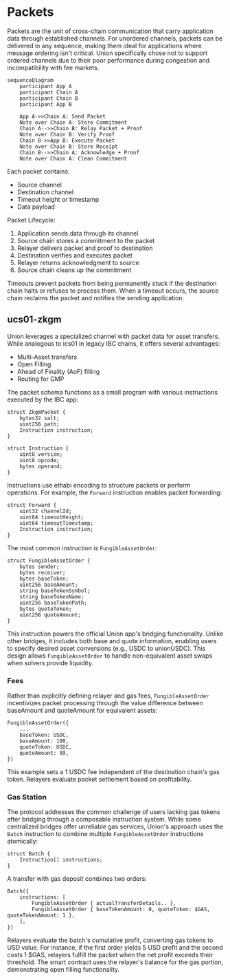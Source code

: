 # Packets

Packets are the unit of cross-chain communication that carry application data through established channels. For unordered channels, packets can be delivered in any sequence, making them ideal for applications where message ordering isn't critical. Union specifically chose not to support ordered channels due to their poor performance during congestion and incompatibility with fee markets.

```mermaid
sequenceDiagram
    participant App A
    participant Chain A
    participant Chain B
    participant App B
    
    App A->>Chain A: Send Packet
    Note over Chain A: Store Commitment
    Chain A-->>Chain B: Relay Packet + Proof
    Note over Chain B: Verify Proof
    Chain B->>App B: Execute Packet
    Note over Chain B: Store Receipt
    Chain B-->>Chain A: Acknowledge + Proof
    Note over Chain A: Clean Commitment
```

Each packet contains:
- Source channel
- Destination channel
- Timeout height or timestamp
- Data payload

Packet Lifecycle:
1. Application sends data through its channel
2. Source chain stores a commitment to the packet
3. Relayer delivers packet and proof to destination
4. Destination verifies and executes packet
5. Relayer returns acknowledgment to source
6. Source chain cleans up the commitment

Timeouts prevent packets from being permanently stuck if the destination chain halts or refuses to process them. When a timeout occurs, the source chain reclaims the packet and notifies the sending application.

## ucs01-zkgm

Union leverages a specialized channel with packet data for asset transfers. While analogous to ics01 in legacy IBC chains, it offers several advantages:

- Multi-Asset transfers
- Open Filling
- Ahead of Finality (AoF) filling
- Routing for GMP

The packet schema functions as a small program with various instructions executed by the IBC app:

```solidity
struct ZkgmPacket {
    bytes32 salt;
    uint256 path;
    Instruction instruction;
}

struct Instruction {
    uint8 version;
    uint8 opcode;
    bytes operand;
}
```

Instructions use ethabi encoding to structure packets or perform operations. For example, the `Forward` instruction enables packet forwarding:

```solidity
struct Forward {
    uint32 channelId;
    uint64 timeoutHeight;
    uint64 timeoutTimestamp;
    Instruction instruction;
}
```

The most common instruction is `FungibleAssetOrder`:

```solidity
struct FungibleAssetOrder {
    bytes sender;
    bytes receiver;
    bytes baseToken;
    uint256 baseAmount;
    string baseTokenSymbol;
    string baseTokenName;
    uint256 baseTokenPath;
    bytes quoteToken;
    uint256 quoteAmount;
}
```

This instruction powers the official Union app's bridging functionality. Unlike other bridges, it includes both base and quote information, enabling users to specify desired asset conversions (e.g., USDC to unionUSDC). This design allows `FungibleAssetOrder` to handle non-equivalent asset swaps when solvers provide liquidity.

### Fees

Rather than explicitly defining relayer and gas fees, `FungibleAssetOrder` incentivizes packet processing through the value difference between baseAmount and quoteAmount for equivalent assets:

```solidity
FungibleAssetOrder({
    ...
    baseToken: USDC,
    baseAmount: 100,
    quoteToken: USDC,
    quoteAmount: 99,
})
```

This example sets a 1 USDC fee independent of the destination chain's gas token. Relayers evaluate packet settlement based on profitability.

### Gas Station

The protocol addresses the common challenge of users lacking gas tokens after bridging through a composable instruction system. While some centralized bridges offer unreliable gas services, Union's approach uses the `Batch` instruction to combine multiple `FungibleAssetOrder` instructions atomically:

```solidity
struct Batch {
    Instruction[] instructions;
}
```

A transfer with gas deposit combines two orders:

```solidity
Batch({
    instructions: [
        FungibleAssetOrder { actualTransferDetails.. },
        FungibleAssetOrder { baseTokenAmount: 0, quoteToken: $GAS, quoteTokenAmount: 1 },
    ],
})
```

Relayers evaluate the batch's cumulative profit, converting gas tokens to USD value. For instance, if the first order yields 5 USD profit and the second costs 1 $GAS, relayers fulfill the packet when the net profit exceeds their threshold. The smart contract uses the relayer's balance for the gas portion, demonstrating open filling functionality.